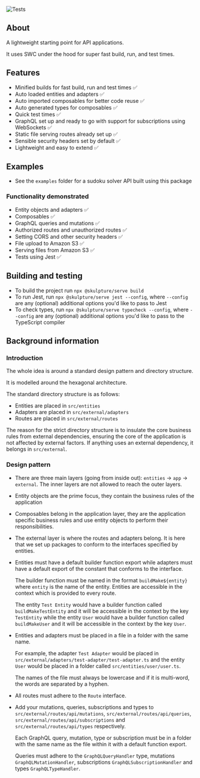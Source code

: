 ![Tests](https://github.com/nmathew98/serve/actions/workflows/main.yml/badge.svg)

## About

A lightweight starting point for API applications.

It uses SWC under the hood for super fast build, run, and test times.

## Features

- Minified builds for fast build, run and test times ✅
- Auto loaded entities and adapters ✅
- Auto imported composables for better code reuse ✅
- Auto generated types for composables ✅
- Quick test times ✅
- GraphQL set up and ready to go with support for subscriptions using WebSockets ✅
- Static file serving routes already set up ✅
- Sensible security headers set by default ✅
- Lightweight and easy to extend ✅

## Examples

- See the `examples` folder for a sudoku solver API built using this package

### Functionality demonstrated

- Entity objects and adapters ✅
- Composables ✅
- GraphQL queries and mutations ✅
- Authorized routes and unauthorized routes ✅
- Setting CORS and other security headers ✅
- File upload to Amazon S3 ✅
- Serving files from Amazon S3 ✅
- Tests using Jest ✅

## Building and testing

- To build the project run `npx @skulpture/serve build`
- To run Jest, run `npx @skulpture/serve jest --config`, where `--config` are any (optional) additional options you'd like to pass to Jest
- To check types, run `npx @skulpture/serve typecheck --config`, where `--config` are any (optional) additional options you'd like to pass to the TypeScript compiler

## Background information

### Introduction

The whole idea is around a standard design pattern and directory structure.

It is modelled around the hexagonal architecture.

The standard directory structure is as follows:

- Entities are placed in `src/entities`
- Adapters are placed in `src/external/adapters`
- Routes are placed in `src/external/routes`

The reason for the strict directory structure is to insulate the core business rules from external dependencies, ensuring the core of the application is not affected by external factors. If anything uses an external dependency, it belongs in `src/external`.

### Design pattern

- There are three main layers (going from inside out): `entities` -> `app` -> `external`. The inner layers are not allowed to reach the outer layers.

- Entity objects are the prime focus, they contain the business rules of the application

- Composables belong in the application layer, they are the application specific business rules and use entity objects to perform their responsibilities.

- The external layer is where the routes and adapters belong. It is here that we set up packages to conform to the interfaces specified by entities.

- Entities must have a default builder function export while adapters must have a default export of the constant that conforms to the interface.

  The builder function must be named in the format `buildMake${entity}` where `entity` is the name of the entity. Entities are accessible in the context which is provided to every route.

  The entity `Test Entity` would have a builder function called `buildMakeTestEntity` and it will be accessible in the context by the key `TestEntity` while the entity `User` would have a builder function called `buildMakeUser` and it will be accessible in the context by the key `User`.

- Entities and adapters must be placed in a file in a folder with the same name.

  For example, the adapter `Test Adapter` would be placed in `src/external/adapters/test-adapter/test-adapter.ts` and the entity `User` would be placed in a folder called `src/entities/user/user.ts`.

  The names of the file must always be lowercase and if it is multi-word, the words are separated by a hyphen.

- All routes must adhere to the `Route` interface.
- Add your mutations, queries, subscriptions and types to `src/external/routes/api/mutations`, `src/external/routes/api/queries`, `src/external/routes/api/subscriptions` and `src/external/routes/api/types` respectively.

  Each GraphQL query, mutation, type or subscription must be in a folder with the same name as the file within it with a default function export.

  Queries must adhere to the `GraphQLQueryHandler` type, mutations `GraphQLMutationHandler`, subscriptions `GraphQLSubscriptionHandler` and types `GraphQLTypeHandler`.
